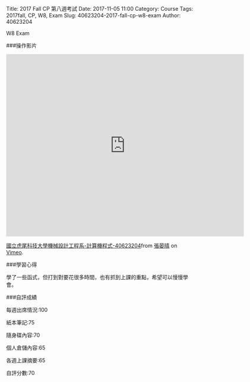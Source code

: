 Title: 2017 Fall CP 第八週考試
Date: 2017-11-05 11:00
Category: Course
Tags: 2017fall, CP, W8, Exam
Slug: 40623204-2017-fall-cp-w8-exam
Author: 40623204

W8 Exam

<!-- PELICAN_END_SUMMARY -->

###操作影片

<iframe src="https://player.vimeo.com/video/241312630" width="640" height="491" frameborder="0" webkitallowfullscreen mozallowfullscreen allowfullscreen></iframe>
<p><a href="https://vimeo.com/241312630">國立虎尾科技大學機械設計工程系-計算機程式-40623204</a>from <a href="https://vimeo.com/user73454329">張晏晴</a> on <a href="https://vimeo.com">Vimeo</a>.</p>

###學習心得

學了一些函式，但打到對要花很多時間，也有抓到上課的重點，希望可以慢慢學會。


###自評成績

每週出席情況:100

紙本筆記:75

隨身碟內容:70

個人倉儲內容:65

各週上課摘要:65

自評分數:70